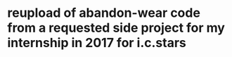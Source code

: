 # reupload of abandon-wear code from a requested side project for my internship in 2017 for i.c.stars
